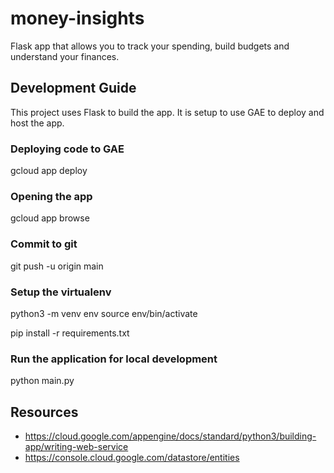 # money-insights

Flask app that allows you to track your spending, build budgets and understand your finances.


## Development Guide

This project uses Flask to build the app. It is setup to use GAE to deploy and host the app.

### Deploying code to GAE

gcloud app deploy


### Opening the app

gcloud app browse


### Commit to git

git push -u origin main


### Setup the virtualenv

python3 -m venv env
source env/bin/activate

pip install -r requirements.txt


### Run the application for local development

python main.py






## Resources

*  https://cloud.google.com/appengine/docs/standard/python3/building-app/writing-web-service
*  https://console.cloud.google.com/datastore/entities
